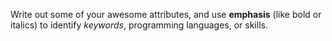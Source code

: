 Write out some of your awesome attributes, and use **emphasis** (like bold or italics) to identify *keywords*, programming languages, or skills. 
